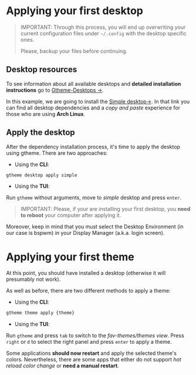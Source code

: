 # Applying your first desktop
> IMPORTANT: Through this process, you will end up overwriting your current configuration files under `~/.config` with the desktop specific ones.
>
> Please, backup your files before continuing.

## Desktop resources
To see information about all available desktops and **detailed installation instructions** go to [Gtheme-Desktops →](https://github.com/daavidrgz/gtheme-desktops).

In this example, we are going to install the [Simple desktop→](https://github.com/daavidrgz/gtheme-desktops/tree/main/simple).
In that link you can find all desktop dependencies and a *copy and paste* experience for those who are using **Arch Linux**.

## Apply the desktop

After the dependency installation process, it's time to apply the desktop using gtheme. There are two approaches:

* Using the **CLI**: 

```bash
gtheme desktop apply simple
```

* Using the **TUI**:

Run `gtheme` without arguments, move to *simple* desktop and press `enter`.

> IMPORTANT: Please, if your are installing your first desktop, you **need to reboot** your computer after applying it.

Moreover, keep in mind that you must select the Desktop Environment (in our case is bspwm) in your Display Manager (a.k.a. login screen).

# Applying your first theme

At this point, you should have installed a desktop (otherwise it will presumably not work).

As well as before, there are two different methods to apply a theme:

* Using the **CLI**:

```bash
gtheme theme apply {theme}
```

* Using the **TUI**:

Run `gtheme` and press `tab` to switch to the *fav-themes/themes view*. Press `right` or `d` to select the right panel and press `enter` to apply a theme.

Some applications **should now restart** and apply the selected theme's colors. Nevertheless, there are some apps that either do not support *hot reload color change* 
or **need a manual restart**.
